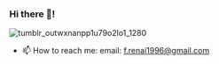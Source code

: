 
### Hi there 👋!
![tumblr_outwxnanpp1u79o2lo1_1280](https://user-images.githubusercontent.com/22393665/110991054-69d5db00-8374-11eb-9028-6817eca65d07.gif)


- 📫 How to reach me: email: f.renai1996@gmail.com


